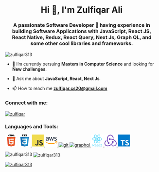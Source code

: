 <h1 align="center">Hi 👋, I'm Zulfiqar Ali</h1>
<h3 align="center">A passionate Software Developer 🚀 having experience in building Software Applications with JavaScript, React JS, React Native, Redux, React Query, Next Js, Graph QL, and some other cool libraries and frameworks.</h3>

<p><img align="center" src="https://github-readme-streak-stats.herokuapp.com/?user=zulfiqar313&" alt="zulfiqar313" /></p>


- 🌱 I’m currently persuing **Masters in Computer Science** and looking for **New challenges**. 

- 💬 Ask me about **JavaScript, React, Next Js**

- 📫 How to reach me **zulfiqar.cs20@gmail.com**

<h3 align="left">Connect with me:</h3>
<p align="left">
<a href="https://www.linkedin.com/in/zulfiqar-ali-23515b106/" target="blank"><img align="center" src="https://raw.githubusercontent.com/rahuldkjain/github-profile-readme-generator/master/src/images/icons/Social/linked-in-alt.svg" alt="zulfiqar" height="30" width="40" /></a>
</p>

<h3 align="left">Languages and Tools:</h3>
<p align="left">
<a href="https://www.w3.org/html/" target="_blank" rel="noreferrer"> <img src="https://raw.githubusercontent.com/devicons/devicon/master/icons/html5/html5-original-wordmark.svg" alt="html5" width="40" height="40"/></a> 
<a href="https://www.w3schools.com/css/" target="_blank" rel="noreferrer"> <img src="https://raw.githubusercontent.com/devicons/devicon/master/icons/css3/css3-original-wordmark.svg" alt="css3" width="40" height="40"/> </a>
<a href="https://developer.mozilla.org/en-US/docs/Web/JavaScript" target="_blank" rel="noreferrer"> <img src="https://raw.githubusercontent.com/devicons/devicon/master/icons/javascript/javascript-original.svg" alt="javascript" width="40" height="40"/> </a>
<a href="https://aws.amazon.com" target="_blank" rel="noreferrer"> <img src="https://raw.githubusercontent.com/devicons/devicon/master/icons/amazonwebservices/amazonwebservices-original-wordmark.svg" alt="aws" width="40" height="40"/> </a> 
<a href="https://git-scm.com/" target="_blank" rel="noreferrer"> <img src="https://www.vectorlogo.zone/logos/git-scm/git-scm-icon.svg" alt="git" width="40" height="40"/> </a>
<a href="https://graphql.org" target="_blank" rel="noreferrer"> <img src="https://www.vectorlogo.zone/logos/graphql/graphql-icon.svg" alt="graphql" width="40" height="40"/> </a> 
<a href="https://reactjs.org/" target="_blank" rel="noreferrer"> <img src="https://raw.githubusercontent.com/devicons/devicon/master/icons/react/react-original-wordmark.svg" alt="react" width="40" height="40"/> </a>
<a href="https://redux.js.org" target="_blank" rel="noreferrer"> <img src="https://raw.githubusercontent.com/devicons/devicon/master/icons/redux/redux-original.svg" alt="redux" width="40" height="40"/> </a>
<a href="https://www.typescriptlang.org/" target="_blank" rel="noreferrer"> <img src="https://raw.githubusercontent.com/devicons/devicon/master/icons/typescript/typescript-original.svg" alt="typescript" width="40" height="40"/> </a>


<p><img align="left" src="https://github-readme-stats.vercel.app/api/top-langs?username=zulfiqar313&show_icons=true&locale=en&layout=compact" alt="zulfiqar313" /></p>

<p>&nbsp;<img align="center" src="https://github-readme-stats.vercel.app/api?username=zulfiqar313&show_icons=true&locale=en" alt="zulfiqar313" /></p>

<p align="left"> <a href="https://github.com/ryo-ma/github-profile-trophy"><img src="https://github-profile-trophy.vercel.app/?username=zulfiqar313" alt="zulfiqar313" /></a> </p>
